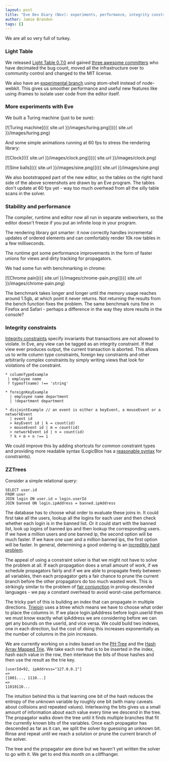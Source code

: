 ```yaml
---
layout: post
title: "Eve Dev Diary (Nov): experiments, performance, integrity constraints, zztrees"
author: Jamie Brandon
tags: []
---
```


We are all so very full of turkey.

### Light Table

We released [Light Table 0.7.0](https://github.com/LightTable/LightTable/blob/master/deploy/core/changelog.md) and gained [three awesome committers](https://github.com/orgs/LightTable/teams/committers) who have decimated the bug count, moved all the infrastructure over to community control and changed to the MIT license.

We also have an [experimental branch](https://github.com/LightTable/LightTable/tree/atom-shell) using atom-shell instead of node-webkit. This gives us smoother performance and useful new features like using iframes to isolate user code from the editor itself.

### More experiments with Eve

We built a Turing machine (just to be sure):

[![Turing machine]({{ site.url }}/images/turing.png)]({{ site.url }}/images/turing.png)

And some simple animations running at 60 fps to stress the rendering library:

[![Clock]({{ site.url }}/images/clock.png)]({{ site.url }}/images/clock.png)

[![Sine balls]({{ site.url }}/images/sine.png)]({{ site.url }}/images/sine.png)

We also bootstrapped part of the new editor, so the tables on the right hand side of the above screenshots are drawn by an Eve program. The tables don't update at 60 fps yet - way too much overhead from all the silly table scans in the solver.

### Stability and performance

The compiler, runtime and editor now all run in separate webworkers, so the editor doesn't freeze if you put an infinite loop in your program.

The rendering library got smarter: it now correctly handles incremental updates of ordered elements and can comfortably render 10k row tables in a few milliseconds.

The runtime got some performance improvements in the form of faster unions for views and dirty tracking for propagators.

We had some fun with benchmarking in chrome:

[![Chrome pain]({{ site.url }}/images/chrome-pain.png)]({{ site.url }}/images/chrome-pain.png)

The benchmark takes longer and longer until the memory usage reaches around 1.5gb, at which point it never returns. Not returning the results from the bench function fixes the problem. The same benchmark runs fine in Firefox and Safari - perhaps a difference in the way they store results in the console?

### Integrity constraints

[Integrity constraints](http://en.wikipedia.org/wiki/Data_integrity#Types_of_integrity_constraints) specify invariants that transactions are not allowed to violate. In Eve, any view can be tagged as an integrity constraint. If that view ever produces output, the current transaction is aborted. This allows us to write column type constraints, foreign key constraints and other arbitrarily complex constraints by simply writing views that look for violations of the constraint.

```
* columnTypeExample
 | employee name
 ? typeof(name) !== 'string'

* foreignKeyExample
  | employee name department
  | !department department

* disjointExample // an event is either a keyEvent, a mouseEvent or a networkEvent
  | event id
  > keyEvent id | k = count(id)
  > mouseEvent id | m = count(id)
  > networkEvent id | n = count(id)
  ? k + m + n !== 1
```

We could improve this by adding shortcuts for common constraint types and providing more readable syntax (LogicBlox has a [reasonable syntax](https://developer.logicblox.com/content/docs4/core-reference/webhelp/constraints-predicate-declarations.html) for constraints).

### ZZTrees

Consider a simple relational query:

```
SELECT user.id
FROM user
JOIN login ON user.id = login.userId
JOIN banned ON login.ipAddress = banned.ipAddress
```

The database has to choose what order to evaluate these joins in. It could first take all the users, lookup all the logins for each user and then check whether each login is in the banned list. Or it could start with the banned list, look up logins of banned ips and then lookup the corresponding users. If we have a million users and one banned ip, the second option will be much faster. If we have one user and a million banned ips, the first option will be faster. In general, determining a good ordering is an [incredibly hard problem](http://wp.sigmod.org/?p=1075).

The appeal of using a constraint solver is that we might not have to solve the problem at all. If each propagation does a small amount of work, if we schedule propagators fairly and if we are able to propagate freely between all variables, then each propagator gets a fair chance to prune the current branch before the other propagators do too much wasted work. This is strikingly similar to the problem of [fair conjunction](http://scattered-thoughts.net/blog/2012/12/19/search-trees-and-core-dot-logic/) in prolog-descended languages - we pay a constant overhead to avoid worst-case performance.

The tricky part of this is building an index that can propagate in multiple directions. [Triejoin](http://arxiv.org/abs/1210.0481) uses a btree which means we have to choose what order to place the columns in. If we place login.ipAddress before login.userId then we must know exactly what ipAddress we are considering before we can get any bounds on the userId, and vice versa. We could build two indexes, one in each direction, but the cost of doing this increases exponentially as the number of columns in the join increases.

We are currently working on a index based on the [PH-Tree](http://globis.ethz.ch/person/moira-c-norrie/?pubdownload=699) and the [Hash Array Mapped Trie](http://en.wikipedia.org/wiki/Hash_array_mapped_trie). We take each row that is to be inserted in the index, hash each value in the row, then interleave the bits of those hashes and then use the result as the trie key.

```
[userId=92, ipAddress="127.0.0.1"]
=>
[1001..., 1110...]
=>
11010110...
```

The intuition behind this is that learning one bit of the hash reduces the entropy of the unknown variable by roughly one bit (with many caveats about collisions and repeated values). Interleaving the bits gives us a small amount of information about each value every time we descend in the tree. The propagator walks down the tree until it finds multiple branches that fit the currently known bits of the variables. Once each propagator has descended as far as it can, we split the solver by guessing an unknown bit. Rinse and repeat until we reach a solution or prune the current branch of the solver.

The tree and the propagator are done but we haven't yet written the solver to go with it. We get to end this month on a cliffhanger.
